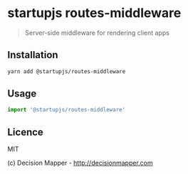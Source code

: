 # startupjs routes-middleware
> Server-side middleware for rendering client apps

## Installation

```sh
yarn add @startupjs/routes-middleware
```

## Usage

```js
import '@startupjs/routes-middleware'
```

## Licence

MIT

(c) Decision Mapper - http://decisionmapper.com
